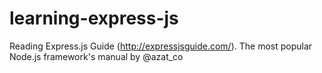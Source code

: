 learning-express-js
===================

Reading Express.js Guide (http://expressjsguide.com/). The most popular Node.js framework's manual by @azat_co 
